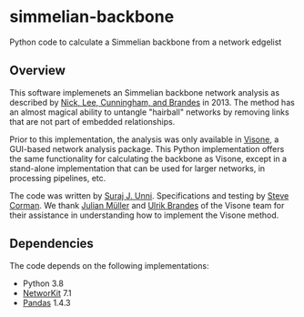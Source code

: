# simmelian-backbone
Python code to calculate a Simmelian backbone from a network edgelist
## Overview
This software implemenets an Simmelian backbone network analysis as described by [Nick, Lee, Cunningham, and Brandes](https://www.researchgate.net/publication/262207813_Simmelian_backbones_amplifying_hidden_homophily_in_Facebook_networks) in 2013. The method has an almost magical ability to untangle "hairball" networks by removing links that are not part of embedded relationships.

Prior to this implementation, the analysis was only available in [Visone](https://visone.ethz.ch/), a GUI-based network analysis package. This Python implementation offers the same functionality for calculating the backbone as Visone, except in a stand-alone implementation that can be used for larger networks, in processing pipelines, etc.

The code was written by [Suraj J. Unni](https://github.com/surajjunni). Specifications and testing by [Steve Corman](https://github.com/networks1). We thank [Julian Müller](https://sn.ethz.ch/profile.html?persid=243533) and [Ulrik Brandes](https://github.com/ubrandes-ethz) of the Visone team for their assistance in understanding how to implement the Visone method.

## Dependencies
The code depends on the following implementations:
* Python 3.8
* [NetworKit](https://networkit.github.io/) 7.1
* [Pandas](https://pandas.pydata.org/) 1.4.3
